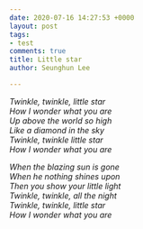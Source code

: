 ```yaml
---
date: 2020-07-16 14:27:53 +0000
layout: post
tags:
- test
comments: true
title: Little star
author: Seunghun Lee

---
```

_Twinkle, twinkle, little star  
How I wonder what you are  
Up above the world so high  
Like a diamond in the sky  
Twinkle, twinkle little star  
How I wonder what you are_

_When the blazing sun is gone  
When he nothing shines upon  
Then you show your little light  
Twinkle, twinkle, all the night  
Twinkle, twinkle, little star  
How I wonder what you are_